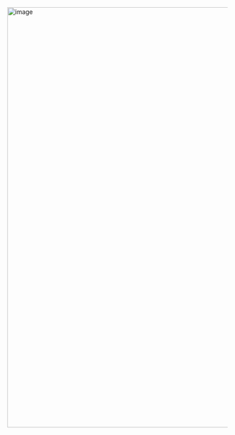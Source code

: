 <img width="960" alt="image" src="https://github.com/user-attachments/assets/10e82b25-8c7f-4bb1-b8ed-1666270d777c" />
